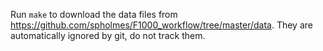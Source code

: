 Run `make` to download the data files from <https://github.com/spholmes/F1000_workflow/tree/master/data>. They are automatically ignored by git, do not track them.